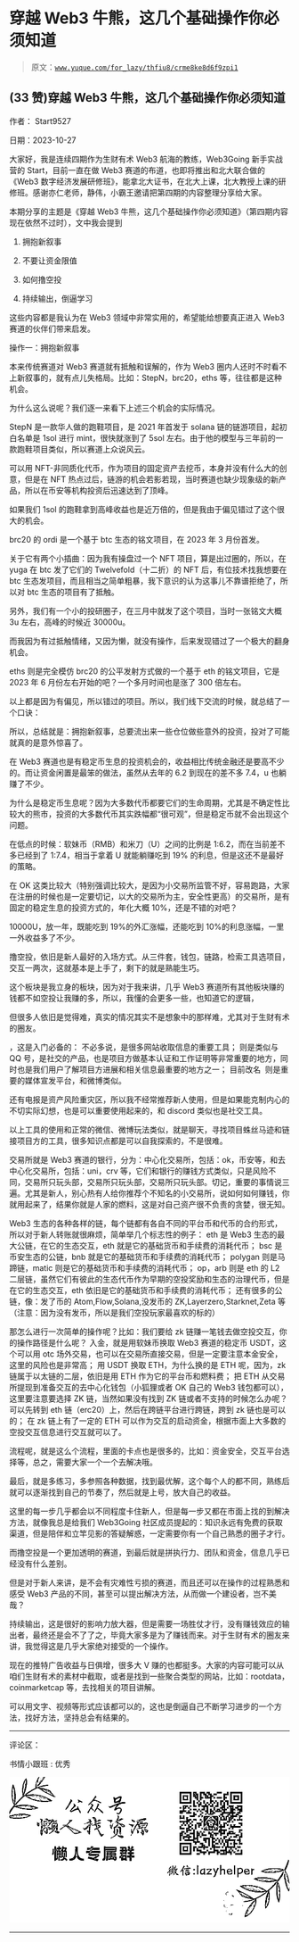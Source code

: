 # 穿越 Web3 牛熊，这几个基础操作你必须知道

> 原文：[`www.yuque.com/for_lazy/thfiu8/crme8ke8d6f9zpi1`](https://www.yuque.com/for_lazy/thfiu8/crme8ke8d6f9zpi1)

## (33 赞)穿越 Web3 牛熊，这几个基础操作你必须知道

作者： Start9527

日期：2023-10-27

大家好，我是连续四期作为生财有术 Web3 航海的教练，Web3Going 新手实战营的 Start，目前一直在做 Web3 赛道的布道，也即将推出和北大联合做的《Web3 数字经济发展研修班》，能拿北大证书，在北大上课，北大教授上课的研修班。感谢亦仁老师，静伟，小霸王邀请把第四期的内容整理分享给大家。

本期分享的主题是《穿越 Web3 牛熊，这几个基础操作你必须知道》（第四期内容现在依然不过时），文中我会提到

1.  拥抱新叙事

2.  不要让资金限值

3.  如何撸空投

4.  持续输出，倒逼学习

这些内容都是我认为在 Web3 领域中非常实用的，希望能给想要真正进入 Web3 赛道的伙伴们带来启发。

操作一：拥抱新叙事

本来传统赛道对 Web3 赛道就有抵触和误解的，作为 Web3 圈内人还时不时看不上新叙事的，就有点儿失格局。比如：StepN，brc20，eths 等，往往都是这种机会。

为什么这么说呢？我们逐一来看下上述三个机会的实际情况。

StepN 是一款华人做的跑鞋项目，是 2021 年首发于 solana 链的链游项目，起初白名单是 1sol 进行 mint，很快就涨到了 5sol 左右。由于他的模型与三年前的一款跑鞋项目类似，所以赛道上众说风云。

可以用 NFT-非同质化代币，作为项目的固定资产去挖币，本身并没有什么大的创意，但是在 NFT 热点过后，链游的机会若影若现，当时赛道也缺少现象级的新产品，所以在币安等机构投资后迅速达到了顶峰。

如果我们 1sol 的跑鞋拿到高峰收益也是近万倍的，但是我由于偏见错过了这个很大的机会。

brc20 的 ordi 是一个基于 btc 生态的铭文项目，在 2023 年 3 月份首发。

关于它有两个小插曲：因为我有操盘过一个 NFT 项目，算是出过圈的，所以，在 yuga 在 btc 发了它们的 Twelvefold（十二折）的 NFT 后，有位技术找我想要在 btc 生态发项目，而且相当之简单粗暴，我下意识的认为这事儿不靠谱拒绝了，所以对 btc 生态的项目有了抵触。

另外，我们有一个小的投研圈子，在三月中就发了这个项目，当时一张铭文大概 3u 左右，高峰的时候近 30000u。

而我因为有过抵触情绪，又因为懒，就没有操作，后来发现错过了一个极大的翻身机会。

eths 则是完全模仿 brc20 的公平发射方式做的一个基于 eth 的铭文项目，它是 2023 年 6 月份左右开始的吧？一个多月时间也是涨了 300 倍左右。

以上都是因为有偏见，所以错过的项目。所以，我们线下交流的时候，就总结了一个口诀：

所以，总结就是：拥抱新叙事，总要流出来一些仓位做些意外的投资，投对了可能就真的是意外惊喜了。

在 Web3 赛道也是有稳定币生息的投资机会的，收益相比传统金融还是要高不少的。而让资金闲置是最笨的做法，虽然从去年的 6.2 到现在的差不多 7.4，u 也躺赚了不少。

为什么是稳定币生息呢？因为大多数代币都要它们的生命周期，尤其是不确定性比较大的熊市，投资的大多数代币其实跌幅都“很可观”，但是稳定币就不会出现这个问题。

在低点的时候：软妹币（RMB）和米刀（U）之间的比例是 1:6.2，而在当前差不多已经到了 1:7.4，相当于拿着 U 就能躺赚吃到 19% 的利息，但是这还不是最好的策略。

在 OK 这类比较大（特别强调比较大，是因为小交易所监管不好，容易跑路，大家在注册的时候也是一定要切记，以大的交易所为主，安全性更高）的交易所，是有固定的稳定生息的投资方式的，年化大概 10%，还是不错的对吧？

10000U，放一年，既能吃到 19%的外汇涨幅，还能吃到 10%的利息涨幅，一里一外收益多了不少。

撸空投，依旧是新人最好的入场方式。从三件套，钱包，链路，检索工具选项目，交互一两次，这就基本是上手了，剩下的就是熟能生巧。

这个板块是我立身的板块，因为对于我来讲，几乎 Web3 赛道所有其他板块赚的钱都不如空投让我赚的多，所以，我懂的会更多一些，也知道它的逻辑，

但很多人依旧是觉得难，真实的情况其实不是想象中的那样难，尤其对于生财有术的圈友。

，这是入门必备的：
不必多说，是很多网站收取信息的重要工具；
则是类似与 QQ 号，是社交的产品，也是项目方做基本认证和工作证明等非常重要的地方，同时也是我们用户了解项目方进展和相关信息最重要的地方之一；
目前改名  则是重要的媒体宣发平台，和微博类似。

还有电报是资产风险重灾区，所以我不经常推荐新人使用，但是如果能克制内心的不切实际幻想，也是可以重要使用起来的，和 discord 类似也是社交工具。

以上工具的使用和正常的微信、微博玩法类似，就是聊天，寻找项目蛛丝马迹和链接项目方的工具，很多知识点都是可以自我探索的，不是很难。

交易所就是 Web3 赛道的银行，分为：中心化交易所，包括：ok，币安等，和去中心化交易所，包括：uni，crv 等，它们和银行的赚钱方式类似，只是风险不同，交易所只玩头部，交易所只玩头部，交易所只玩头部。切记，重要的事情说三遍。尤其是新人，别心热有人给你推荐个不知名的小交易所，说如何如何赚钱，你就用起来了，结果你就是人家的燃料，这是对自己资产很不负责的贪婪，很无知。

Web3 生态的各种各样的链，每个链都有各自不同的平台币和代币的合约形式，所以对于新人转账就很麻烦，简单举几个标志性的例子：
eth 是 Web3 生态的最大公链，在它的生态交互，eth 就是它的基础货币和手续费的消耗代币；
bsc 是币安生态的公链，bnb 就是它的基础货币和手续费的消耗代币；
polygan 则是马蹄链，matic 则是它的基础货币和手续费的消耗代币；
op，arb 则是 eth 的 L2 二层链，虽然它们有彼此的生态代币作为早期的空投奖励和生态的治理代币，但是在它的生态交互，eth 依旧是它的基础货币和手续费的消耗代币；
还有很多的公链，像：发了币的 Atom,Flow,Solana,没发币的 ZK,Layerzero,Starknet,Zeta 等（注意：因为没有发币，所以是我们空投玩家最喜欢的标的）

那怎么进行一次简单的操作呢？比如：我们要给 zk 链赚一笔钱去做空投交互，你的操作路径是什么呢？
入金，就是用软妹币换取 Web3 赛道的稳定币 USDT，这个可以用 otc 场外交易，也可以在交易所直接交易，但是一定要注意本金安全，这里的风险也是非常高；
用 USDT 换取 ETH，为什么换的是 ETH 呢，因为，zk 链属于以太链的二层，依旧是用 ETH 作为它的平台币和燃料费；
把 ETH 从交易所提现到准备交互的去中心化钱包（小狐狸或者 OK 自己的 Web3 钱包都可以），这里要注意要选择 ZK 链，当然如果没有找到 ZK 链或者不支持的时候怎么办呢？可以先转到 eth 链（erc20）上，然后在跨链平台进行跨链，跨到 zk 链也是可以的；
在 zk 链上有了一定的 ETH 可以作为交互的启动资金，根据市面上大多数的空投交互信息进行交互就可以了。

流程呢，就是这么个流程，里面的卡点也是很多的，比如：资金安全，交互平台选择等，总之，需要大家一个一个去解决哦。

最后，就是多练习，多参照各种数据，找到最优解，这个每个人的都不同，熟练后就可以逐渐找到自己的节奏了，然后就是上号，放大自己的收益。

这里的每一步几乎都会以不同程度卡住新人，但是每一步又都在市面上找的到解决方法，就像我总是给我们 Web3Going 社区成员提起的：知识永远有免费的获取渠道，但是陪伴和立竿见影的答疑解惑，一定需要你有一个自己熟悉的圈子才行。

而撸空投是一个更加透明的赛道，到最后就是拼执行力、团队和资金，信息几乎已经没有什么差别。

但是对于新人来讲，是不会有灾难性亏损的赛道，而且还可以在操作的过程熟悉和感受 Web3 产品的不同，甚至可以提出解决方法，从而做一个建设者，岂不美哉？

持续输出，这是很好的影响力放大器，但是需要一场胜仗才行，没有赚钱效应的输出者，最终还是会不了了之，毕竟大家多是为了赚钱而来。对于生财有术的圈友来讲，我觉得这是几乎大家绝对接受的一个操作。

现在的推特广告收益与日俱增，很多大 V 赚的也都挺多。大家的内容可能可以从咱们生财有术的素材中截取，或者是找到一些聚合类型的网站，比如：rootdata，coinmarketcap 等，去找相关的项目讲解。

可以用文字、视频等形式应该都可以的，这也是倒逼自己不断学习进步的一个方法，找好方法，坚持总会有结果的。

* * *

评论区：

书情小跟班 : 优秀

![](img/1c37d505930596d12a88ab23e11aa07a.png)

* * *